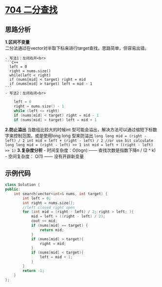 # [704 二分查找](https://leetcode.cn/problems/binary-search/submissions/)
## 思路分析
  **1.区间不变量**<br>
    二分法通过在vector对半取下标来进行target查找，思路简单，但容易出错。
    
    - 写法1：左闭右开<br>
    ```C++
      left = 0
      right = nums.size()
      while(left < right)
      if (nums[mid] < target) right = mid
      if (nums[mid] > target) left = mid - 1
    ```
    - 写法2：左闭右闭<br>
  ```C++
      left = 0
      right = nums.size() - 1
      while (left <= right)
      if (nums[mid] < target) right = mid - 1
      if (nums[mid] > target) left = mid + 1
  ```
  **2.防止溢出**
    当数组比较大的时候int 型可能会溢出，解决方法可以通过缩短下标数字来控制范围，或是使用long long 型来防溢出
    ```
    long long mid = (right - left) / 2
    int mid = left + (right - left) / 2
    //or use bit calculate
    long long mid = (right - left) >> 1
    int mid = left + ((right - left) >> 1)
    ```
  **3.复杂度分析**
    - 时间复杂度：O(logn) —— 查找次数是指数下降n / (2 ^ k)
    - 空间复杂度： O(1)  —— 没有开辟新变量
    
## 示例代码
```C++
class Solution {
public:
    int search(vector<int>& nums, int target) {
        int left = 0;
        int right = nums.size();
        //left closed right open
        for (int mid = (right - left) / 2; right > left; ){
            mid = left + ((right - left) / 2);
            cout << mid;
            if (nums[mid] == target) {
                return mid;
            }
            if (nums[mid] > target){
                right = mid;
            }
            if (nums[mid] < target){
                left = mid + 1;
            }
        }
        return -1;
    }
};
```
